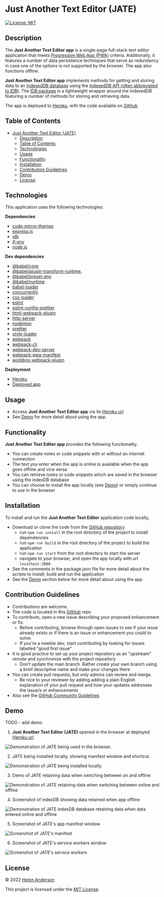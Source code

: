 # Just Another Text Editor (JATE)
[![License: MIT](https://img.shields.io/badge/License-MIT-yellow.svg)](https://opensource.org/licenses/MIT)

## Description

The **Just Another Text Editor app** is a single-page full-stack text editor application that meets [Progressive Web App (PWA)](https://web.dev/progressive-web-apps/) criteria. Additionally, it features a number of data persistence techniques that serve as redundancy in case one of the options is not supported by the browser. The app also functions offline.

**Just Another Text Editor app** implements methods for getting and storing data to an [IndexedDB database](https://developer.mozilla.org/en-US/docs/Web/API/IndexedDB_API) using the [IndexedDB API (often abbreviated to IDB)](https://developer.mozilla.org/en-US/docs/Web/API/IndexedDB_API). The [IDB package](https://www.npmjs.com/package/idb) is a lightweight wrapper around the IndexedDB featuring a number of methods for storing and retrieving data. 

The app is deployed to [Heroku](https://mighty-inlet-78059.herokuapp.com/), with the code available on [GitHub](https://github.com/grace-anderson/text-editor)


## Table of Contents

- [Just Another Text Editor (JATE)](#just-another-text-editor-jate)
  - [Description](#description)
  - [Table of Contents](#table-of-contents)
  - [Technologies](#technologies)
  - [Usage](#usage)
  - [Functionality](#functionality)
  - [Installation](#installation)
  - [Contribution Guidelines](#contribution-guidelines)
  - [Demo](#demo)
  - [License](#license)


## Technologies

This application uses the following technologies:

**Dependencies**
* [code-mirror-themes](https://www.npmjs.com/package/code-mirror-themes)
* [express.js](https://www.npmjs.com/package/express)
* [idb](https://www.npmjs.com/package/idb)
* [if-env](https://www.npmjs.com/package/if-env)
* [node.js](https://nodejs.dev/)

**Dev dependencies**
* [@babel/core](https://www.npmjs.com/package/@babel/core)
* [@babel/plugin-transform-runtime](https://www.npmjs.com/package/@babel/plugin-transform-runtime),
* [@babel/preset-env](https://www.npmjs.com/package/@babel/preset-env)
* [@babel/runtime](https://www.npmjs.com/package/@babel/runtime)
* [babel-loader](https://www.npmjs.com/package/babel-loader)
* [concurrently](https://www.npmjs.com/package/concurrently)
* [css-loader](https://www.npmjs.com/package/css-loader)
* [eslint](https://www.npmjs.com/package/eslint)
* [eslint-config-prettier](https://www.npmjs.com/package/eslint-config-prettier)
* [html-webpack-plugin](https://www.npmjs.com/package/html-webpack-plugin)
* [http-server](https://www.npmjs.com/package/http-server)
* [nodemon](https://www.npmjs.com/package/nodemon)
* [prettier](https://www.npmjs.com/package/prettier)
* [style-loader](https://www.npmjs.com/package/style-loader)
* [webpack](https://www.npmjs.com/package/webpack)
* [webpack-cli](https://www.npmjs.com/package/webpack-cli)
* [webpack-dev-server](https://www.npmjs.com/package/webpack-dev-server)
* [webpack-pwa-manifest](https://www.npmjs.com/package/webpack-pwa-manifest)
* [workbox-webpack-plugin](https://www.npmjs.com/package/workbox-webpack-plugin)

**Deployment**
* [Heroku](https://www.heroku.com/)
* [Deployed app](https://mighty-inlet-78059.herokuapp.com/)

## Usage

* Access **Just Another Text Editor app** via its [Heroku url](https://mighty-inlet-78059.herokuapp.com/)
* See [Demo](#demo) for more detail about using the app.

## Functionality

**Just Another Text Editor app** provides the following functionality.
* You can create notes or code snippets with or without an internet connection
* The text you enter when the app is online is available when the app goes offline and vice versa
* You can retrieve notes or code snippets which are saved in the browser using the indexDB database
* You can choose to install the app locally (see [Demo](#demo)) or simply continue to use in the browser 

## Installation
To install and run the **Just Another Text Editor** application code locally,
* Download or clone the code from the [GitHub repository](https://github.com/grace-anderson/text-editor)
  * run ``npm run install`` in the root directory of the project to install  dependencies
  * run ``npm run build`` in the root directory of the project to build the application
  * run ``npm run start`` from the root directory to start the server
  * navigate to your browser, and open the app locally with url ``localhost:3000``
* See the comments in the package.json file for more detail about the scripts to install, build and run the application
* See the [Demo](#demo) section below for more detail about using the app 


## Contribution Guidelines

* Contributions are welcome.
* The code is located in this [GitHub](https://github.com/grace-anderson/text-editor) repo
* To contribute, open a new issue describing your proposed enhancement or fix.
  * Before contributing, browse through open issues to see if your issue already exists or if there is an issue or enhancement you could to solve. 
  * If you're a newbie dev, start contributing by looking for issues labelled "good first issue"
* It is good practice to set up your project repository as an "upstream" remote and synchronize with the project repository
  * Don't update the main branch. Rather create your own branch using a brief descriptive name and make your changes there
* You can create pull requests, but only admins can review and merge.
  * Be nice to your reviewer by adding adding a plain English explanation of your pull request and how your updates addresses the issue/s or enhancements  
* Also see the [GitHub Community Guidelines](https://docs.github.com/en/site-policy/github-terms/github-community-guidelines)


## Demo

TODO - add demo
1. **Just Another Text Editor (JATE)** opened in the browser at deployed [Heroku url](https://mighty-inlet-78059.herokuapp.com/)

![Demonstration of JATE being used in the browser.](./assets/1-screenshot.png)

2. JATE being installed locally, showing manifest window and shortcut.

![Demonstration of JATE being installed locally.](./assets/2-gif.gif)

3. Demo of JATE retaining data when switching between on and offline

![Demonstration of JATE retaining data when switching between online and offline](./assets/3-gif.gif)

4. Screenshot of indexDB showing data retained when app offline 

![Demonstration of JATE indexDB database retaining data when data entered online and offline](./assets/4-screenshot.png)

5. Screenshot of JATE's app manifest window

![Screenshot of JATE's manifest](./assets/5-screenshot.png)

6. Screenshot of JATE's service workers window

![Screenshot of JATE's service workers](./assets/6-screenshot.png)

## License

© 2022 [Helen Anderson](https://github.com/grace-anderson) 

This project is licensed under the [MIT License](https://opensource.org/licenses/MIT).

